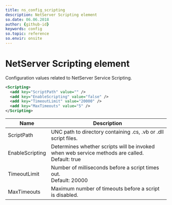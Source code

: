 ```yaml
---
title: ns_config_scripting
description: NetServer Scripting element
so.date: 06.06.2018
author: {github-id}
keywords: config
so.topic: reference
so.envir: onsite
---
```


# NetServer Scripting element

Configuration values related to NetServer Service Scripting.

```XML
<Scripting>
  <add key="ScriptPath" value="" />
  <add key="EnableScripting" value="false" />
  <add key="TimeoutLimit" value="20000" />
  <add key="MaxTimeouts" value="5" />
</Scripting>
```

| Name | Description |
|---|---|
| ScriptPath | UNC path to directory containing .cs, .vb or .dll script files. |
| EnableScripting | Determines whether scripts will be invoked when web service methods are called.<br>Default: true |
| TimeoutLimit | Number of milliseconds before a script times out.<br>Default: 20000 |
| MaxTimeouts | Maximum number of timeouts before a script is disabled. |
